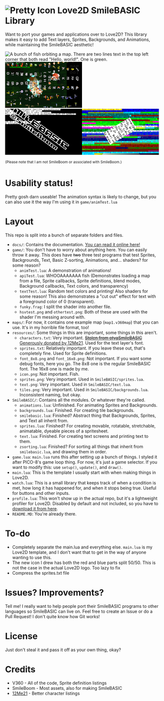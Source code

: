 # ![Pretty Icon](resources/icon.png) Love2D SmileBASIC Library

Want to port your games and applications over to Love2D? This library makes it easy to add Text layers, Sprites, Backgrounds, and Animations, while maintaining the SmileBASIC aesthetic!

<img src=".screenshotsForREADME/apiTest.png" alt='A bunch of fish orbiting a map. There are two lines text in the top left corner that both read "Hello, world!". One is green.' width="50%" /><img src=".screenshotsForREADME/apiTest2.png" alt='A grid of random sprites. Multiple fish are still orbiting a map. The map is translucent. The text is also still there, and it still reads "Hello, world!".' width="50%" />
<img src=".screenshotsForREADME/animTest.png" alt='A very large sprite reading SmileBASIC (C) SmileBoom. The sprite is at an extreme angle.' width="50%" /><img src=".screenshotsForREADME/textTest.png" alt='Multiple lines of multicolor text fill the background. In the foreground is a small box of text. It is also at an extreme angle.' width="50%" />

<sup>(Please note that I am not SmileBoom or associated with SmileBoom.)</sup>

# Usability status!

Pretty gosh darn useable! The animation syntax is likely to change, but you can also use it the way I'm using it in `game/animTest.lua`

# Layout

This repo is split into a bunch of separate folders and files.

* `docs/`: Contains the documentation. [You can read it online here!](https://thev360.github.io/Love2DSmileBASICLibrary/)
* `game/`: You don't have to worry about anything here. You can easily throw it away. This does have ~~two~~ three test programs that test Sprites, Backgrounds, Text, Basic Z-sorting, Animations, and... shaders? for some reason?
	* `animTest.lua`: A demonstration of animations!
	* `apiTest.lua`: WHOOAAAAAAA fish (Demonstrates loading a map from a file, Sprite callbacks, Sprite definitions, blend modes, Background callbacks, Text colors, and transparency)
	* `textTest.lua`: Random text colors and printing! Also shaders for some reason! This also demonstrates a "cut out" effect for text with a foreground color of 0 (transparent).
	* `funky.frag`: I split the shader into another file.
	* `hsvtest.png` and `othertest.png`: Both of these are used with the shader I'm messing around with.
* `maps/`: For now, it contains one example map (`map1.v360map`) that you can use. It's in my horrible file format, too!
* `resources/`: Some things in this are important, some things in this aren't.
	* `characters.txt`: Very important. ~~[Stolen from otyaSmileBASIC](https://github.com/otya128/otyaSMILEBASIC/blob/master/SMILEBASIC/resources/fonttable.txt)~~ [Generously donated by 12Me21](https://github.com/TheV360/Love2DSmileBASICLibrary/pull/1). Used for the text layer's font.
	* `sprites.txt`: Relatively important. If you leave these out, that's completely fine. Used for Sprite definitions.
	* `font_8x8.png` and `font_16x8.png`: Not important. If you want some debug fonts, here you go. The 8x8 one is the regular SmileBASIC font. The 16x8 one is made by me.
	* `icon.png`: Not important. Fish.
	* `sprites.png`: Very important. Used in `SmileBASIC/sprites.lua`.
	* `text.png`: Very important. Used in `SmileBASIC/text.lua`.
	* `tiles.png`: Very important. Used in `SmileBASIC/backgrounds.lua`. Inconsistent naming, but okay.
* `SmileBASIC/`: Contains all the modules. Or whatever they're called.
	* `animations.lua`: Unfinished. For animating Sprites and Backgrounds.
	* `backgrounds.lua`: Finished. For creating tile backgrounds.
	* `smilebasic.lua`: Finished? Abstract thing that Backgrounds, Sprites, and Text all inherit from.
	* `sprites.lua`: Finished? For creating movable, rotatable, stretchable, animatable, dyeable pieces of a spritesheet.
	* `text.lua`: Finished. For creating text screens and printing text to them.
	* `zsorting.lua`: Finished? For sorting all things that inherit from `smilebasic.lua`, and drawing them in order.
* `game.lua`: `main.lua` runs this after setting up a bunch of things. I styled it after PICO-8's game loop thing. For now, it's just a game selector. If you want to modify this: use `setup()`, `update()`, and `draw()`.
* `main.lua`: This is the template I usually start with when making things in Love2D.
* `watch.lua`: This is a small library that keeps track of when a condition is met, how long it has happened for, and when it stops being true. Useful for buttons and other inputs.
* `profile.lua`: This won't show up in the actual repo, but it's a lightweight profiler for Love2D. Disabled by default and not included, so you have to [download it from here](https://bitbucket.org/itraykov/profile.lua/src/master/profile.lua).
* `README.MD`: You're already there.

# To-do

* Completely separate the main.lua and everything else. `main.lua` is my Love2D template, and I don't want that to get in the way of anyone wanting to use this.
* The new icon I drew has both the red and blue parts split 50/50. This is not the case in the actual Love2D logo. Too lazy to fix
* Compress the sprites.txt file

# Issues? Improvements?

Tell me! I really want to help people port their SmileBASIC programs to other languages so SmileBASIC can live on. Feel free to create an Issue or do a Pull Request! I don't quite know how Git works!

# License

Just don't steal it and pass it off as your own thing, okay?

# Credits

* V360 - All of the code, Sprite definition listings
* SmileBoom - Most assets, also for making SmileBASIC
* [12Me21](https://github.com/12Me21) - Better character listings
